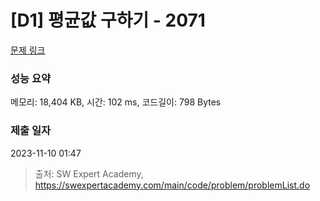 # [D1] 평균값 구하기 - 2071 

[문제 링크](https://swexpertacademy.com/main/code/problem/problemDetail.do?contestProbId=AV5QRnJqA5cDFAUq) 

### 성능 요약

메모리: 18,404 KB, 시간: 102 ms, 코드길이: 798 Bytes

### 제출 일자

2023-11-10 01:47



> 출처: SW Expert Academy, https://swexpertacademy.com/main/code/problem/problemList.do